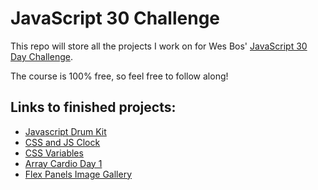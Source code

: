 # JavaScript 30 Challenge

This repo will store all the projects I work on for Wes Bos' [JavaScript 30 Day Challenge](https://JavaScript30.com).

The course is 100% free, so feel free to follow along!

## Links to finished projects:
- [Javascript Drum Kit](https://jdegbau.github.io/JavaScript-30/javascript-drum-kit)
- [CSS and JS Clock](https://jdegbau.github.io/JavaScript-30/css-and-js-clock)
- [CSS Variables](https://jdegbau.github.io/JavaScript-30/css-variables)
- [Array Cardio Day 1](https://jdegbau.github.io/JavaScript-30/array-cardio-day-1)
- [Flex Panels Image Gallery](https://jdegbau.github.io/JavaScript-30/flex-panels-image-gallery)